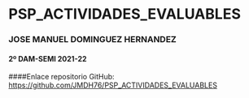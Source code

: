 # PSP_ACTIVIDADES_EVALUABLES

### JOSE MANUEL DOMINGUEZ HERNANDEZ
#### 2º DAM-SEMI 2021-22

####Enlace repositorio GitHub: https://github.com/JMDH76/PSP_ACTIVIDADES_EVALUABLES
